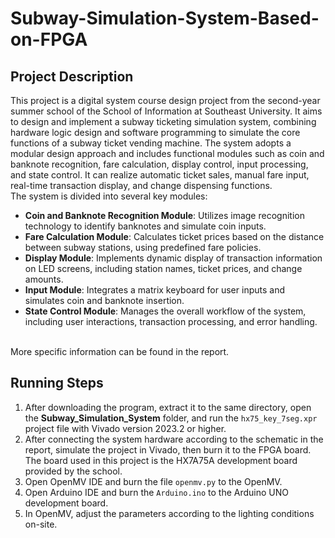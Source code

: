 # Subway-Simulation-System-Based-on-FPGA

## Project Description

This project is a digital system course design project from the second-year summer school of the School of Information at Southeast University. It aims to design and implement a subway ticketing simulation system, combining hardware logic design and software programming to simulate the core functions of a subway ticket vending machine. The system adopts a modular design approach and includes functional modules such as coin and banknote recognition, fare calculation, display control, input processing, and state control. It can realize automatic ticket sales, manual fare input, real-time transaction display, and change dispensing functions.    
The system is divided into several key modules:
   - **Coin and Banknote Recognition Module**: Utilizes image recognition technology to identify banknotes and simulate coin inputs.
   - **Fare Calculation Module**: Calculates ticket prices based on the distance between subway stations, using predefined fare policies.
   - **Display Module**: Implements dynamic display of transaction information on LED screens, including station names, ticket prices, and change amounts.
   - **Input Module**: Integrates a matrix keyboard for user inputs and simulates coin and banknote insertion.
   - **State Control Module**: Manages the overall workflow of the system, including user interactions, transaction processing, and error handling.

<br>More specific information can be found in the report.


## Running Steps

1. After downloading the program, extract it to the same directory, open the **Subway_Simulation_System** folder, and run the `hx75_key_7seg.xpr` project file with Vivado version 2023.2 or higher.<br>
2. After connecting the system hardware according to the schematic in the report, simulate the project in Vivado, then burn it to the FPGA board. The board used in this project is the HX7A75A development board provided by the school.<br>
3. Open OpenMV IDE and burn the file `openmv.py` to the OpenMV.<br>
4. Open Arduino IDE and burn the `Arduino.ino` to the Arduino UNO development board.<br>
5. In OpenMV, adjust the parameters according to the lighting conditions on-site.
